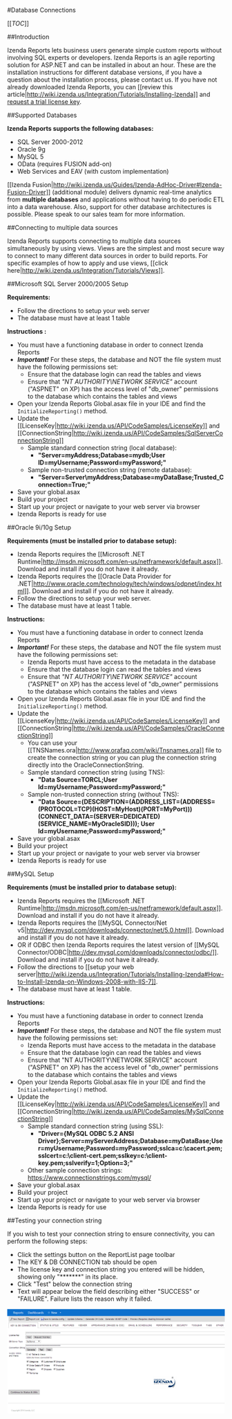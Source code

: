 #Database Connections

[[_TOC_]]

##Introduction

Izenda Reports lets business users generate simple custom reports without involving SQL experts or developers. Izenda Reports is an agile reporting solution for ASP.NET and can be installed in about an hour. These are the installation instructions for different database versions, if you have a question about the installation process, please contact us. If you have not already downloaded Izenda Reports, you can [[review this article|http://wiki.izenda.us/Integration/Tutorials/Installing-Izenda]] and [request a trial license key](mailto:sales@izenda.com).

##Supported Databases

**Izenda Reports supports the following databases:**

* SQL Server 2000-2012
* Oracle 9g
* MySQL 5
* OData (requires FUSION add-on)
* Web Services and EAV  (with custom implementation)

[[Izenda Fusion|http://wiki.izenda.us/Guides/Izenda-AdHoc-Driver#Izenda-Fusion-Driver]] (additional module) delivers dynamic real-time analytics from **multiple databases** and applications without having to do periodic ETL into a data warehouse. Also, support for other database architectures is possible. Please speak to our sales team for more information.

##Connecting to multiple data sources

Izenda Reports supports connecting to multiple data sources simultaneously by using views. Views are the simplest and most secure way to connect to many different data sources in order to build reports. For specific examples of how to apply and use views, [[click here|http://wiki.izenda.us/Integration/Tutorials/Views]].

##Microsoft SQL Server 2000/2005 Setup

**Requirements:**

* Follow the directions to setup your web server
* The database must have at least 1 table

**Instructions :**

* You must have a functioning database in order to connect Izenda Reports
* _**Important!**_ For these steps, the database and NOT the file system must have the following permissions set:
  * Ensure that the database login can read the tables and views
  * Ensure that _"NT AUTHORITY\NETWORK SERVICE"_ account ("ASPNET" on XP) has the access level of "db_owner" permissions to the database which contains the tables and views
* Open your Izenda Reports Global.asax file in your IDE and find the ``InitializeReporting()`` method.
* Update the [[LicenseKey|http://wiki.izenda.us/API/CodeSamples/LicenseKey]] and [[ConnectionString|http://wiki.izenda.us/API/CodeSamples/SqlServerConnectionString]] 
  * Sample standard connection string (local database):
    * **"Server=myAddress;Database=mydb;User ID=myUsername;Password=myPassword;"**
  * Sample non-trusted connection string (remote database):
    * **"Server=Server\myAddress;Database=myDataBase;Trusted_Connection=True;"**
* Save your global.asax 
* Build your project
* Start up your project or navigate to your web server via browser
* Izenda Reports is ready for use

##Oracle 9i/10g Setup

**Requirements (must be installed prior to database setup):**

* Izenda Reports requires the [[Microsoft .NET Runtime|http://msdn.microsoft.com/en-us/netframework/default.aspx]]. Download and install if you do not have it already.
* Izenda Reports requires the [[Oracle Data Provider for .NET|http://www.oracle.com/technology/tech/windows/odpnet/index.html]]. Download and install if you do not have it already.
* Follow the directions to setup your web server.
* The database must have at least 1 table.

**Instructions:**

* You must have a functioning database in order to connect Izenda Reports
* _**Important!**_ For these steps, the database and NOT the file system must have the following permissions set:
  * Izenda Reports must have access to the metadata in the database
  * Ensure that the database login can read the tables and views
  * Ensure that _"NT AUTHORITY\NETWORK SERVICE"_ account ("ASPNET" on XP) has the access level of "db_owner" permissions to the database which contains the tables and views
* Open your Izenda Reports Global.asax file in your IDE and find the ``InitializeReporting()`` method.
* Update the [[LicenseKey|http://wiki.izenda.us/API/CodeSamples/LicenseKey]] and [[ConnectionString|http://wiki.izenda.us/API/CodeSamples/OracleConnectionString]] 
  * You can use your [[TNSNames.ora|http://www.orafaq.com/wiki/Tnsnames.ora]] file to create the connection string or you can plug the connection string directly into the OracleConnectionString.
  * Sample standard connection string (using TNS):
    * **"Data Source=TORCL;User Id=myUsername;Password=myPassword;"**
  * Sample non-trusted connection string (without TNS):
    * **"Data Source=(DESCRIPTION=(ADDRESS_LIST=(ADDRESS=(PROTOCOL=TCP)(HOST=MyHost)(PORT=MyPort)))(CONNECT_DATA=(SERVER=DEDICATED)(SERVICE_NAME=MyOracleSID)));
User Id=myUsername;Password=myPassword;"**
* Save your global.asax 
* Build your project
* Start up your project or navigate to your web server via browser
* Izenda Reports is ready for use

##MySQL Setup

**Requirements (must be installed prior to database setup):**

* Izenda Reports requires the [[Microsoft .NET Runtime|http://msdn.microsoft.com/en-us/netframework/default.aspx]]. Download and install if you do not have it already.
* Izenda Reports requires the [[MySQL Connector/Net v5|http://dev.mysql.com/downloads/connector/net/5.0.html]]. Download and install if you do not have it already.
* OR if ODBC then Izenda Reports requires the latest version of [[MySQL Connector/ODBC|http://dev.mysql.com/downloads/connector/odbc/]]. Download and install if you do not have it already.
* Follow the directions to [[setup your web server|http://wiki.izenda.us/Integration/Tutorials/Installing-Izenda#How-to-Install-Izenda-on-Windows-2008-with-IIS-7]].
* The database must have at least 1 table.

**Instructions:**

* You must have a functioning database in order to connect Izenda Reports
* _**Important!**_ For these steps, the database and NOT the file system must have the following permissions set:
  * Izenda Reports must have access to the metadata in the database
  * Ensure that the database login can read the tables and views
  * Ensure that "NT AUTHORITY\NETWORK SERVICE" account ("ASPNET" on XP) has the access level of "db_owner" permissions to the database which contains the tables and views
* Open your Izenda Reports Global.asax file in your IDE and find the ``InitializeReporting()`` method.
* Update the [[LicenseKey|http://wiki.izenda.us/API/CodeSamples/LicenseKey]] and [[ConnectionString|http://wiki.izenda.us/API/CodeSamples/MySqlConnectionString]] 
  * Sample standard connection string (using SSL):
    * **"Driver={MySQL ODBC 5.2 ANSI Driver};Server=myServerAddress;Database=myDataBase;User=myUsername;Password=myPassword;sslca=c:\cacert.pem;sslcert=c:\client-cert.pem;sslkey=c:\client-key.pem;sslverify=1;Option=3;"**
  * Other sample connection strings: https://www.connectionstrings.com/mysql/
* Save your global.asax 
* Build your project
* Start up your project or navigate to your web server via browser
* Izenda Reports is ready for use

##Testing your connection string

If you wish to test your connection string to ensure connectivity, you can perform the following steps:

* Click the settings button on the ReportList page toolbar
* The KEY & DB CONNECTION tab should be open
* The license key and connection string you entered will be hidden, showing only "*******" in its place.
* Click "Test" below the connection string 
* Text will appear below the field describing either "SUCCESS" or "FAILURE". Failure lists the reason why it failed.

![](/Integration/Tutorials/connect-to-the-database/settings_aspx.png)